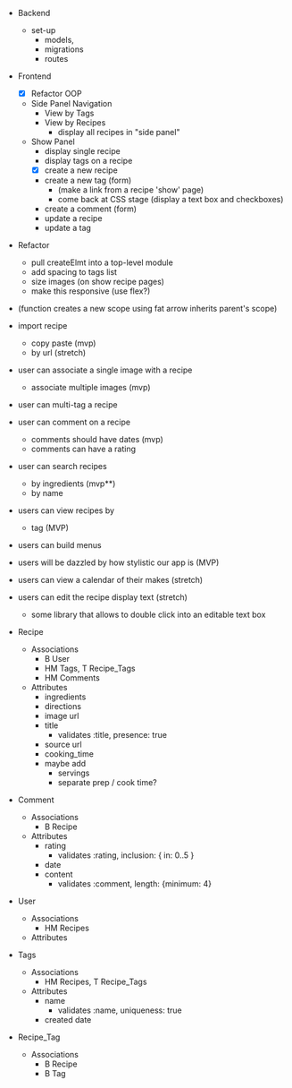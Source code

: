 - Backend
  - set-up
    - models,
    - migrations
    - routes
- Frontend
  - [x] Refactor OOP
  - Side Panel Navigation
    - View by Tags
    - View by Recipes
      - display all recipes in "side panel"
  - Show Panel
    - display single recipe
    - display tags on a recipe
    - [x] create a new recipe
    - create a new tag (form)
      - (make a link from a recipe 'show' page)
      - come back at CSS stage (display a text box and checkboxes)
    - create a comment (form)
    - update a recipe
    - update a tag
- Refactor
  - pull createElmt into a top-level module
  - add spacing to tags list
  - size images (on show recipe pages)
  - make this responsive (use flex?)


- (function creates a new scope using fat arrow inherits parent's scope)
- import recipe
  - copy paste (mvp)
  - by url (stretch)
- user can associate a single image with a recipe
  - associate multiple images (mvp)
- user can multi-tag a recipe
- user can comment on a recipe
  - comments should have dates (mvp)
  - comments can have a rating
- user can search recipes
  - by ingredients (mvp**)
  - by name
- users can view recipes by
  - tag (MVP)
- users can build menus
- users will be dazzled by how stylistic our app is (MVP)
- users can view a calendar of their makes (stretch)
- users can edit the recipe display text (stretch)
  - some library that allows to double click into an editable text box


- Recipe
  - Associations
    - B User
    - HM Tags, T Recipe_Tags
    - HM Comments
  - Attributes
    - ingredients
    - directions
    - image url
    - title
      - validates :title, presence: true
    - source url
    - cooking_time
    - maybe add
      - servings
      - separate prep / cook time?
- Comment
  - Associations
    - B Recipe
  - Attributes
    - rating
      - validates :rating, inclusion: { in: 0..5 }
    - date
    - content
      - validates :comment, length: {minimum: 4}
- User
  - Associations
    - HM Recipes
  - Attributes
- Tags
  - Associations
    - HM Recipes, T Recipe_Tags
  - Attributes
    - name
      - validates :name, uniqueness: true
    - created date
- Recipe_Tag  
  - Associations
    - B Recipe
    - B Tag
